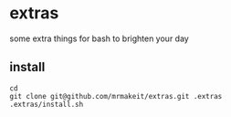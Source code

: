 # extras
some extra things for bash to brighten your day

## install
```
cd
git clone git@github.com/mrmakeit/extras.git .extras
.extras/install.sh
```
